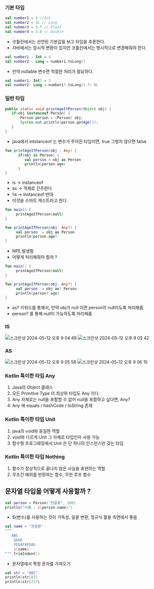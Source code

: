 
### 기본 타입

```kotlin
val number1 = 3 //Int
val number2 = 3L // Long
val nubmer3 = 3.f // Float
val number4 = 3.0 // Double
```
- 코틀린에서는 선언된 기본값을 보고 타입을 추론한다.
- 자바에서는 암시적 변환이 있지만 코틀린에서는 명시적으로 변경해줘야 한다.

```kotlin
val number1 : Int = 4
val number2 : Long = number1.toLong()
```
- 만약 nullable 변수면 적절한 처리가 필요하다.

```kotlin
val number1: Int? = 3
val number2: Long = number1?.toLong() ?: 0L
```

### 일반 타입 

```java
public static void printAgeIfPerson(Object obj) {
   if(obj instanceof Person) {
       Person person = (Person) obj;
       System.out.println(person.getAge());
   }
}
```
- java에서 intstanceof 는 변수가 주어진 타입이면, true 그렇지 않으면 false

```kotlin
fun printAgeIfPerson(obj : Any) {
      if(obj is Person) {
         val person = obj as Person
         println(person.age)
      }
}
```
- is -> instanceof
- as -> 객체로 간주한다
- !is -> instanceof 반대 
- 이것을 스마트 캐스트라고 한다.

```kotlin
fun main() {
     printAgeIfPerson(null)
}

fun printAgeIfPerson(obj: Any?) {
     val person  = obj as Person
     println(person.age)
}
```
- NPE 발생함
- 어떻게 처리해줘야 할까 ?

```kotlin
fun main() {
     printAgeIfPerson(null)
}

fun printAgeIfPerson(obj: Any?) {
     val person  = obj as? Person
     println(person?.age)
}
```
- as? 키워드를 통해서, 만약 obj가 null 이면 person이 null이도록 처리해줌
- person? 를 통해 null이 가능하도록 처리해줌


### IS
![스크린샷 2024-05-12 오후 9 04 49](https://github.com/yunhwane/play/assets/147581818/6f8fb2d9-8937-415e-b188-c632d5ae2006)
![스크린샷 2024-05-12 오후 9 05 42](https://github.com/yunhwane/play/assets/147581818/5e308356-cc31-450a-9b2c-011c6274e460)

### AS
![스크린샷 2024-05-12 오후 9 05 58](https://github.com/yunhwane/play/assets/147581818/97a04a1f-de8c-44a8-88e1-5753cd99bcc4)
![스크린샷 2024-05-12 오후 9 06 15](https://github.com/yunhwane/play/assets/147581818/8c679efc-4fbf-4f97-88c9-7511d81c7b22)



### Kotlin 특이한 타입 Any

1. Java의 Object 클래스
2. 모든 Primitive Type 의 최상위 타입도 Any 이다.
3. Any 자체로는 null을 포함할 수 없어 null을 포함하고 싶다면, Any?
4. Any 에 equals / hashCode / toString 존재


### Kotlin 특이한 타입 Unit

1. java의 void와 동일한 역할
2. void와 다르게 Unit 그 자체로 타입인자 사용 가능
3. 함수형 프로그래밍에서 Unit 은 단 하나의 인스턴스만 갖는 타입

### Kotlin 특이한 타입 Nothing 
1. 함수가 정상적으로 끝나지 않은 사실을 표현하는 역할  
2. 무조건 예외를 반환하는 함수, 무한 루프 함수

## 문자열 타입을 어떻게 사용할까 ?

```kotlin
val person = Person("전윤환", 100)
println("이름 : ${person.name}")
```
- ${변수}를 사용하는 것이 가독성, 일괄 변환, 정규식 활용 측면에서 좋음

```kotlin
val name = "전윤환"
"""
   ABC
    GDGD
    FDSAFAFDAS
    ${name}
""".trimIndent()
```

- 문자열에서 특정 문자를 가져오기
```kotlin
val str = "ABC"
println(str[0])
println(str[2])\
```




